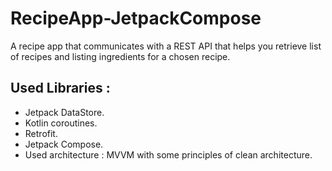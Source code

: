 # RecipeApp-JetpackCompose

A recipe app that communicates with a REST API that helps you retrieve list of recipes and listing ingredients for a chosen recipe.

## Used Libraries : 
- Jetpack DataStore.
- Kotlin coroutines.
- Retrofit.
- Jetpack Compose.
- Used architecture : MVVM with some principles of clean architecture.
